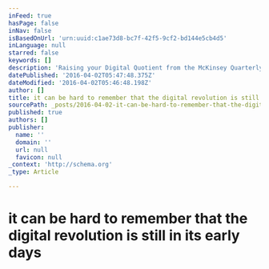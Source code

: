 ```yaml
---
inFeed: true
hasPage: false
inNav: false
isBasedOnUrl: 'urn:uuid:c1ae73d8-bc7f-42f5-9cf2-bd144e5cb4d5'
inLanguage: null
starred: false
keywords: []
description: 'Raising your Digital Quotient from the McKinsey Quarterly. Read more here: http://www.mckinsey.com/business-functions/strategy-and-corporate-finance/our-insights/raising-your-digital-quotient'
datePublished: '2016-04-02T05:47:48.375Z'
dateModified: '2016-04-02T05:46:48.198Z'
author: []
title: it can be hard to remember that the digital revolution is still in its early days
sourcePath: _posts/2016-04-02-it-can-be-hard-to-remember-that-the-digital-revolution-is-st.md
published: true
authors: []
publisher:
  name: ''
  domain: ''
  url: null
  favicon: null
_context: 'http://schema.org'
_type: Article

---
```

# it can be hard to remember that the digital revolution is still in its early days